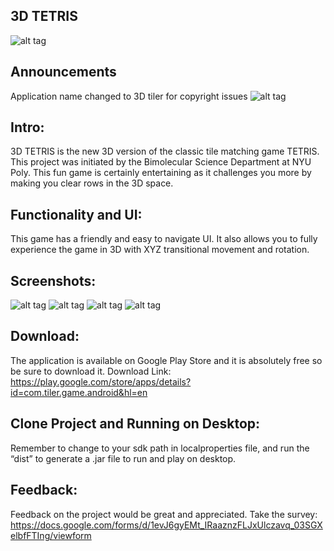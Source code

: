 3D TETRIS
----------------------------
![alt tag](http://imgur.com/SYBZuNn.png)

Announcements
-------------------------
Application name changed to 3D tiler for copyright issues
![alt tag](http://imgur.com/s2fROzZ.png)

Intro:
------
3D TETRIS is the new 3D version of the classic tile matching game TETRIS. This project was initiated by the Bimolecular Science Department at NYU Poly. This fun game is certainly entertaining as it challenges you more by making you clear rows in the 3D space.


Functionality and UI:
----------------------
This game has a friendly and easy to navigate UI. It also allows you to fully experience the game in 3D with XYZ transitional movement and rotation.

Screenshots:
-------------
![alt tag](http://imgur.com/5XCn3ZI.png)
![alt tag](http://imgur.com/Aw0Or3g.png)
![alt tag](http://imgur.com/MBijc72.png)
![alt tag](http://imgur.com/zV00HPn.png)


Download:
---------
The application is available on Google Play Store and it is absolutely free so be sure to download it.
Download Link: https://play.google.com/store/apps/details?id=com.tiler.game.android&hl=en


Clone Project and Running on Desktop:
--------------------------------------
Remember to change to your sdk path in localproperties file, and run the “dist” to generate a .jar file to run and play on desktop.


Feedback:
---------
Feedback on the project would be great and appreciated. Take the survey:
https://docs.google.com/forms/d/1evJ6gyEMt_IRaaznzFLJxUlczavq_03SGXelbfFTIng/viewform
